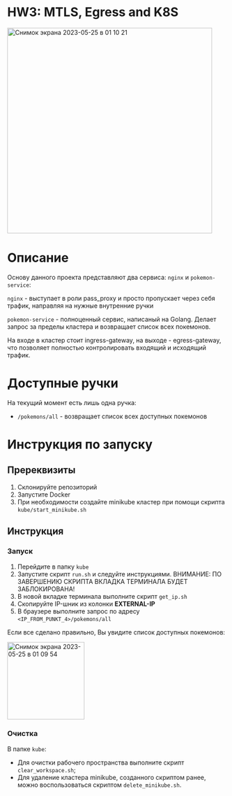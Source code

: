 # HW3: MTLS, Egress and K8S

<img width="470" alt="Снимок экрана 2023-05-25 в 01 10 21" src="https://github.com/star1can/sberops_s2023/assets/45429125/755df194-d2e4-4b4d-9d31-1f139e3e0609">

# Описание

Основу данного проекта представляют два сервиса: `nginx` и `pokemon-service`:

`nginx` - выступает в роли pass_proxy и просто пропускает через себя трафик, направляя на нужные внутренние ручки

`pokemon-service` - полноценный сервис, написаный на Golang. Делает запрос за пределы кластера и возвращает список всех покемонов.

На входе в кластер стоит ingress-gateway, на выходе - egress-gateway, что позволяет полностью контролировать входящий и исходящий трафик.

# Доступные ручки
На текущий момент есть лишь одна ручка:
- `/pokemons/all` - возвращает список всех доступных покемонов

# Инструкция по запуску

## Пререквизиты 

1. Склонируйте репозиторий
2. Запустите Docker
3. При необходимости создайте minikube кластер при помощи скрипта `kube/start_minikube.sh`

## Инструкция

### Запуск
1. Перейдите в папку `kube`
2. Запустите скрипт `run.sh` и следуйте инструкциями. ВНИМАНИЕ: ПО ЗАВЕРШЕНИЮ СКРИПТА ВКЛАДКА ТЕРМИНАЛА БУДЕТ ЗАБЛОКИРОВАНА!
3. В новой вкладке терминала выполните скрипт `get_ip.sh`
4. Скопируйте IP-шник из колонки **EXTERNAL-IP** 
5. В браузере выполните запрос по адресу `<IP_FROM_PUNKT_4>/pokemons/all`

Если все сделано правильно, Вы увидите список доступных покемонов:

<img width="177" alt="Снимок экрана 2023-05-25 в 01 09 54" src="https://github.com/star1can/sberops_s2023/assets/45429125/d6697abf-909a-4db1-b939-35916b3a0f19">

### Очистка
В папке `kube`:
- Для очистки рабочего пространства выполните скрипт `clear_workspace.sh`;
- Для удаление кластера minikube, созданного скриптом ранее, можно воспользоваться скриптом `delete_minikube.sh`.

